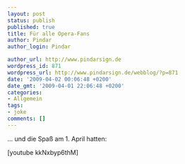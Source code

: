 ```yaml
---
layout: post
status: publish
published: true
title: Für alle Opera-Fans
author: Pindar
author_login: Pindar

author_url: http://www.pindarsign.de
wordpress_id: 871
wordpress_url: http://www.pindarsign.de/webblog/?p=871
date: '2009-04-02 00:06:48 +0200'
date_gmt: '2009-04-01 22:06:48 +0200'
categories:
- Allgemein
tags:
- joke
comments: []
---
```

<p>... und die Spaß am 1. April hatten:</p>
<p>[youtube kkNxbyp6thM]</p>
